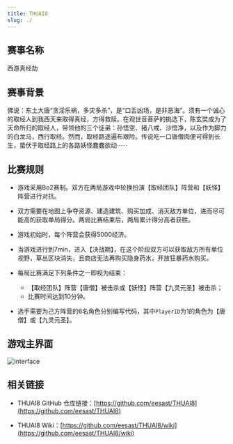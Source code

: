 ```yaml
---
title: THUAI8
slug: ./
---
```


## 赛事名称

西游真经劫

## 赛事背景

佛说：东土大唐“贪淫乐祸，多灾多杀”，是“口舌凶场，是非恶海”。须有一个诚心的取经人到我西天来取得真经，方得救赎。在观世音菩萨的挑选下，陈玄奘成为了天命所归的取经人，带领他的三个徒弟：孙悟空、猪八戒、沙悟净，以及作为脚力的白龙马，西行取经。然而，取经路途遍布艰险。传说吃一口唐僧肉便可得到长生，蛰伏于取经路上的各路妖怪蠢蠢欲动······

## 比赛规则

- 游戏采用Bo2赛制。双方在两局游戏中轮换扮演【取经团队】阵营和【妖怪】阵营进行对抗。
- 双方需要在地图上争夺资源、建造建筑、购买加成、消灭敌方单位，进而尽可能高的获取单局得分。两局比赛结束后，两局累计得分高者获胜。
- 游戏初始时，每个阵营会获得5000经济。
- 当游戏进行到7min，进入【决战期】，在这个阶段双方可以获取敌方所有单位视野，草丛区块消失，且商店无法再购买隐身药水，开放狂暴药水购买。
- 每局比赛满足下列条件之一即视为结束：
  - 【取经团队】阵营【唐僧】被击杀或【妖怪】阵营【九灵元圣】被击杀；
  - 比赛时间达到10分钟。

- 选手需要为己方阵营的6名角色分别编写代码，其中`PlayerID`为1的角色为【唐僧】或【九灵元圣】。

## 游戏主界面

![interface](../assets/THUAI8/interface.png)

## 相关链接

+ THUAI8 GitHub 仓库链接：[https://github.com/eesast/THUAI8](https://github.com/eesast/THUAI8)

+ THUAI8 Wiki：[https://github.com/eesast/THUAI8/wiki](https://github.com/eesast/THUAI8/wiki)

